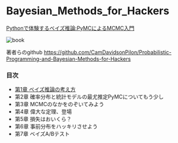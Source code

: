 # Bayesian_Methods_for_Hackers
<a target="_blank" href="https://www.amazon.co.jp/gp/product/4627077912/ref=as_li_tl?ie=UTF8&camp=247&creative=1211&creativeASIN=4627077912&linkCode=as2&tag=reaesjapan05-22&linkId=4c740cab59cd8150fbbf79a2f4f8ade9">Pythonで体験するベイズ推論:PyMCによるMCMC入門</a><img src="//ir-jp.amazon-adsystem.com/e/ir?t=reaesjapan05-22&l=am2&o=9&a=4627077912" width="1" height="1" border="0" alt="" style="border:none !important; margin:0px !important;" />

![book](https://user-images.githubusercontent.com/50528980/95286010-cb26da80-0827-11eb-8a0d-73a0d1dc0310.jpeg)

著者らのgithub
https://github.com/CamDavidsonPilon/Probabilistic-Programming-and-Bayesian-Methods-for-Hackers

### 目次
- [第1章   ベイズ推論の考え方](/Ch1_Introduction_PyMC3.ipynb)
- 第2章   確率分布と統計モデルの最尤推定PyMCについてもう少し
- 第3章   MCMCのなかをのぞいてみよう
- 第4章   偉大な定理、登場
- 第5章   損失はおいくら？
- 第6章   事前分布をハッキリさせよう
- 第7章   ベイズA/Bテスト
